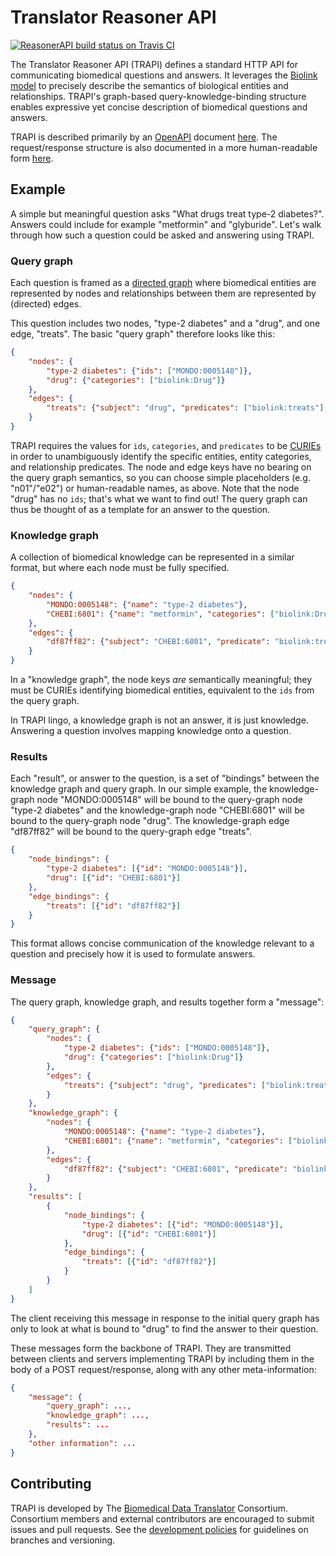 # Translator Reasoner API

[![ReasonerAPI build status on Travis CI](https://travis-ci.org/NCATSTranslator/ReasonerAPI.svg?branch=master)](https://travis-ci.org/NCATSTranslator/ReasonerAPI)

The Translator Reasoner API (TRAPI) defines a standard HTTP API for communicating biomedical questions and answers. It leverages the [Biolink model](https://github.com/biolink/biolink-model/) to precisely describe the semantics of biological entities and relationships. TRAPI's graph-based query-knowledge-binding structure enables expressive yet concise description of biomedical questions and answers.

TRAPI is described primarily by an [OpenAPI](https://github.com/OAI/OpenAPI-Specification) document [here](TranslatorReasonerAPI.yaml). The request/response structure is also documented in a more human-readable form [here](docs/reference.md).

## Example

A simple but meaningful question asks "What drugs treat type-2 diabetes?". Answers could include for example "metformin" and "glyburide". Let's walk through how such a question could be asked and answering using TRAPI.

### Query graph

Each question is framed as a [directed graph](https://en.wikipedia.org/wiki/Graph_(discrete_mathematics)#Directed_graph) where biomedical entities are represented by nodes and relationships between them are represented by (directed) edges.

This question includes two nodes, "type-2 diabetes" and a "drug", and one edge, "treats". The basic "query graph" therefore looks like this:

```json
{
    "nodes": {
        "type-2 diabetes": {"ids": ["MONDO:0005148"]},
        "drug": {"categories": ["biolink:Drug"]}
    },
    "edges": {
        "treats": {"subject": "drug", "predicates": ["biolink:treats"], "object": "type-2 diabetes"}
    }
}
```

TRAPI requires the values for `ids`, `categories`, and `predicates` to be [CURIEs](https://en.wikipedia.org/wiki/CURIE) in order to unambiguously identify the specific entities, entity categories, and relationship predicates. The node and edge keys have no bearing on the query graph semantics, so you can choose simple placeholders (e.g. "n01"/"e02") or human-readable names, as above. Note that the node "drug" has no `ids`; that's what we want to find out! The query graph can thus be thought of as a template for an answer to the question.

### Knowledge graph

A collection of biomedical knowledge can be represented in a similar format, but where each node must be fully specified.

```json
{
    "nodes": {
        "MONDO:0005148": {"name": "type-2 diabetes"},
        "CHEBI:6801": {"name": "metformin", "categories": ["biolink:Drug"]}
    },
    "edges": {
        "df87ff82": {"subject": "CHEBI:6801", "predicate": "biolink:treats", "object": "MONDO:0005148"}
    }
}
```

In a "knowledge graph", the node keys _are_ semantically meaningful; they must be CURIEs identifying biomedical entities, equivalent to the `ids` from the query graph.

In TRAPI lingo, a knowledge graph is not an answer, it is just knowledge. Answering a question involves mapping knowledge onto a question.

### Results

Each "result", or answer to the question, is a set of "bindings" between the knowledge graph and query graph. In our simple example, the knowledge-graph node "MONDO:0005148" will be bound to the query-graph node "type-2 diabetes" and the knowledge-graph node "CHEBI:6801" will be bound to the query-graph node "drug". The knowledge-graph edge "df87ff82" will be bound to the query-graph edge "treats".

```json
{
    "node_bindings": {
        "type-2 diabetes": [{"id": "MONDO:0005148"}],
        "drug": [{"id": "CHEBI:6801"}]
    },
    "edge_bindings": {
        "treats": [{"id": "df87ff82"}]
    }
}
```

This format allows concise communication of the knowledge relevant to a question and precisely how it is used to formulate answers.

### Message

The query graph, knowledge graph, and results together form a "message":

```json
{
    "query_graph": {
        "nodes": {
            "type-2 diabetes": {"ids": ["MONDO:0005148"]},
            "drug": {"categories": ["biolink:Drug"]}
        },
        "edges": {
            "treats": {"subject": "drug", "predicates": ["biolink:treats"], "object": "type-2 diabetes"}
        }
    },
    "knowledge_graph": {
        "nodes": {
            "MONDO:0005148": {"name": "type-2 diabetes"},
            "CHEBI:6801": {"name": "metformin", "categories": ["biolink:Drug"]}
        },
        "edges": {
            "df87ff82": {"subject": "CHEBI:6801", "predicate": "biolink:treats", "object": "MONDO:0005148"}
        }
    },
    "results": [
        {
            "node_bindings": {
                "type-2 diabetes": [{"id": "MONDO:0005148"}],
                "drug": [{"id": "CHEBI:6801"}]
            },
            "edge_bindings": {
                "treats": [{"id": "df87ff82"}]
            }
        }
    ]
}
```

The client receiving this message in response to the initial query graph has only to look at what is bound to "drug" to find the answer to their question.

These messages form the backbone of TRAPI. They are transmitted between clients and servers implementing TRAPI by including them in the body of a POST request/response, along with any other meta-information:

```json
{
    "message": {
        "query_graph": ...,
        "knowledge_graph": ...,
        "results": ...
    },
    "other information": ...
}
```

## Contributing

TRAPI is developed by The [Biomedical Data Translator](https://ncats.nih.gov/translator) Consortium. Consortium members and external contributors are encouraged to submit issues and pull requests. See the [development policies](Policies.md) for guidelines on branches and versioning.
